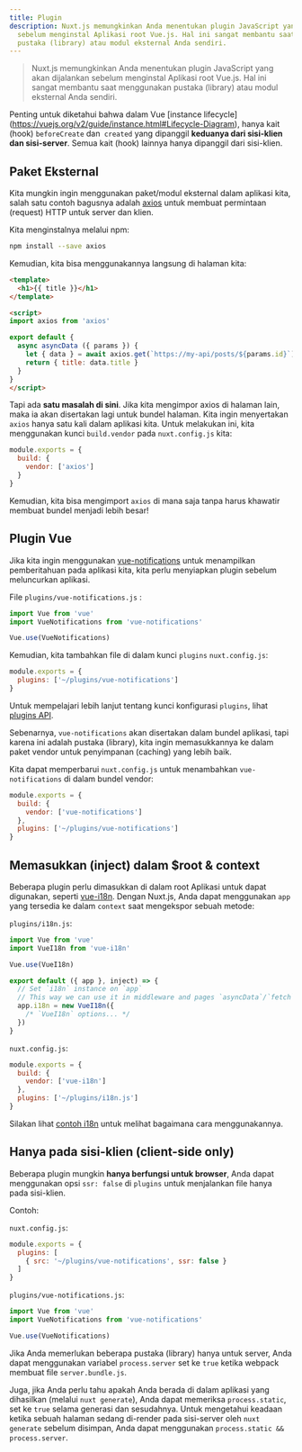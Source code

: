 ```yaml
---
title: Plugin
description: Nuxt.js memungkinkan Anda menentukan plugin JavaScript yang akan dijalankan
  sebelum menginstal Aplikasi root Vue.js. Hal ini sangat membantu saat menggunakan
  pustaka (library) atau modul eksternal Anda sendiri.
---
```


> Nuxt.js memungkinkan Anda menentukan plugin JavaScript yang akan dijalankan sebelum menginstal Aplikasi root Vue.js. Hal ini sangat membantu saat menggunakan pustaka (library) atau modul eksternal Anda sendiri.

<div class="Alert">

Penting untuk diketahui bahwa dalam Vue [instance lifecycle] (https://vuejs.org/v2/guide/instance.html#Lifecycle-Diagram), hanya kait (hook) `beforeCreate` dan` created` yang dipanggil **keduanya dari sisi-klien dan sisi-server**. Semua kait (hook) lainnya hanya dipanggil dari sisi-klien.

</div>

## Paket Eksternal

Kita mungkin ingin menggunakan paket/modul eksternal dalam aplikasi kita, salah satu contoh bagusnya adalah [axios](https://github.com/mzabriskie/axios) untuk membuat permintaan (request) HTTP untuk server dan klien.

Kita menginstalnya melalui npm:

```bash
npm install --save axios
```

Kemudian, kita bisa menggunakannya langsung di halaman kita:

```html
<template>
  <h1>{{ title }}</h1>
</template>

<script>
import axios from 'axios'

export default {
  async asyncData ({ params }) {
    let { data } = await axios.get(`https://my-api/posts/${params.id}`)
    return { title: data.title }
  }
}
</script>
```

Tapi ada **satu masalah di sini**. Jika kita mengimpor axios di halaman lain, maka ia akan disertakan lagi untuk bundel halaman. Kita ingin menyertakan `axios` hanya satu kali dalam aplikasi kita. Untuk melakukan ini, kita menggunakan kunci  `build.vendor` pada `nuxt.config.js` kita:

```js
module.exports = {
  build: {
    vendor: ['axios']
  }
}
```

Kemudian, kita bisa mengimport `axios` di mana saja tanpa harus khawatir membuat bundel menjadi lebih besar!

## Plugin Vue

Jika kita ingin menggunakan [vue-notifications](https://github.com/se-panfilov/vue-notifications) untuk menampilkan pemberitahuan pada aplikasi kita, kita perlu menyiapkan plugin sebelum meluncurkan aplikasi.

File `plugins/vue-notifications.js` :

```js
import Vue from 'vue'
import VueNotifications from 'vue-notifications'

Vue.use(VueNotifications)
```

Kemudian, kita tambahkan file di dalam kunci `plugins` `nuxt.config.js`:

```js
module.exports = {
  plugins: ['~/plugins/vue-notifications']
}
```

Untuk mempelajari lebih lanjut tentang kunci konfigurasi `plugins`, lihat [plugins API](/api/configuration-plugins).

Sebenarnya, `vue-notifications` akan disertakan dalam bundel aplikasi, tapi karena ini adalah pustaka (library), kita ingin memasukkannya ke dalam paket vendor untuk penyimpanan (caching) yang lebih baik.

Kita dapat memperbarui `nuxt.config.js` untuk menambahkan `vue-notifications` di dalam bundel vendor:

```js
module.exports = {
  build: {
    vendor: ['vue-notifications']
  },
  plugins: ['~/plugins/vue-notifications']
}
```

## Memasukkan (inject) dalam $root & context

Beberapa plugin perlu dimasukkan di dalam root Aplikasi untuk dapat digunakan, seperti [vue-i18n](https://github.com/kazupon/vue-i18n). Dengan Nuxt.js, Anda dapat menggunakan `app` yang tersedia ke dalam `context` saat mengekspor sebuah metode:

`plugins/i18n.js`:

```js
import Vue from 'vue'
import VueI18n from 'vue-i18n'

Vue.use(VueI18n)

export default ({ app }, inject) => {
  // Set `i18n` instance on `app`
  // This way we can use it in middleware and pages `asyncData`/`fetch`
  app.i18n = new VueI18n({
    /* `VueI18n` options... */
  })
}
```

`nuxt.config.js`:

```js
module.exports = {
  build: {
    vendor: ['vue-i18n']
  },
  plugins: ['~/plugins/i18n.js']
}
```

Silakan lihat [contoh i18n](/examples/i18n) untuk melihat bagaimana cara  menggunakannya.

## Hanya pada sisi-klien (client-side only)

Beberapa plugin mungkin **hanya berfungsi untuk browser**, Anda dapat menggunakan opsi `ssr: false` di `plugins` untuk menjalankan file hanya pada sisi-klien.

Contoh:

`nuxt.config.js`:

```js
module.exports = {
  plugins: [
    { src: '~/plugins/vue-notifications', ssr: false }
  ]
}
```

`plugins/vue-notifications.js`:

```js
import Vue from 'vue'
import VueNotifications from 'vue-notifications'

Vue.use(VueNotifications)
```

Jika Anda memerlukan beberapa pustaka (library) hanya untuk server, Anda dapat menggunakan variabel `process.server` set ke `true` ketika webpack membuat file `server.bundle.js`.

Juga, jika Anda perlu tahu apakah Anda berada di dalam aplikasi yang dihasilkan (melalui `nuxt generate`), Anda dapat memeriksa `process.static`, set ke `true` selama generasi dan sesudahnya. Untuk mengetahui keadaan ketika sebuah halaman sedang di-render pada sisi-server oleh `nuxt generate` sebelum disimpan, Anda dapat menggunakan `process.static && process.server`.
